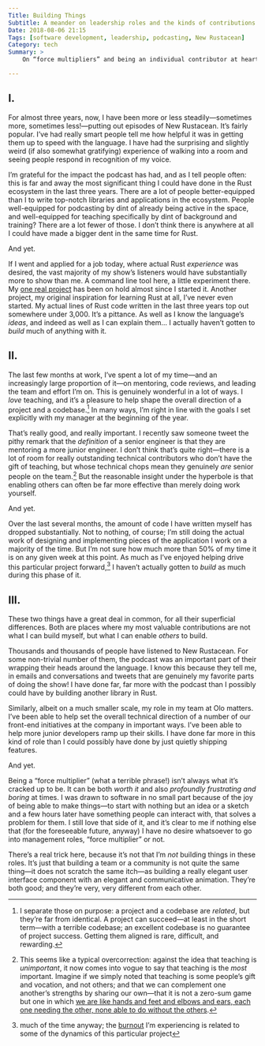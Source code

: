 ```yaml
---
Title: Building Things
Subtitle: A meander on leadership roles and the kinds of contributions we make.
Date: 2018-08-06 21:15
Tags: [software development, leadership, podcasting, New Rustacean]
Category: tech
Summary: >
    On “force multipliers” and being an individual contributor at heart—even if one who is good at teaching and who enjoys leading.

---
```


## I.

For almost three years, now, I have been more or less steadily—sometimes more, sometimes less!—putting out episodes of New Rustacean. It’s fairly popular. I’ve had really smart people tell me how helpful it was in getting them up to speed with the language. I have had the surprising and slightly weird (if also somewhat gratifying) experience of walking into a room and seeing people respond in recognition of my voice.

I’m grateful for the impact the podcast has had, and as I tell people often: this is far and away the most significant thing I could have done in the Rust ecosystem in the last three years. There are a lot of people better-equipped than I to write top-notch libraries and applications in the ecosystem. People well-equipped for podcasting by dint of already being active in the space, and well-equipped for teaching specifically by dint of background and training? There are a lot fewer of those. I don’t think there is anywhere at all I could have made a bigger dent in the same time for Rust.

And yet.

If I went and applied for a job today, where actual Rust *experience* was desired, the vast majority of my show’s listeners would have substantially more to show than me. A command line tool here, a little experiment there. My [one real project](https://github.com/chriskrycho/lightning-rs "lightning (lx)") has been on hold almost since I started it. Another project, my original inspiration for learning Rust at all, I’ve never even started. My actual lines of Rust code written in the last three years top out somewhere under 3,000. It’s a pittance. As well as I know the language’s *ideas*, and indeed as well as I can explain them... I actually haven’t gotten to *build* much of anything with it. 

## II.

The last few months at work, I’ve spent a lot of my time—and an increasingly large proportion of it—on mentoring, code reviews, and leading the team and effort I’m on. This is genuinely wonderful in a lot of ways. I *love* teaching, and it’s a pleasure to help shape the overall direction of a project and a codebase.[^1] In many ways, I’m right in line with the goals I set explicitly with my manager at the beginning of the year.

That’s really good, and really important. I recently saw someone tweet the pithy remark that the *definition* of a senior engineer is that they are mentoring a more junior engineer. I don’t think that’s quite right—there is a lot of room for really outstanding technical contributors who don’t have the gift of teaching, but whose technical chops mean they genuinely *are* senior people on the team.[^2] But the reasonable insight under the hyperbole is that enabling others can often be far more effective than merely doing work yourself.

And yet.

Over the last several months, the amount of code I have written myself has dropped substantially. Not to nothing, of course; I’m still doing the actual work of designing and implementing pieces of the application I work on a majority of the time. But I’m not sure how much more than 50% of my time it is on any given week at this point. As much as I’ve enjoyed helping drive this particular project forward,[^3] I haven’t actually gotten to *build* as much during this phase of it.

## III.

These two things have a great deal in common, for all their superficial differences. Both are places where my most valuable contributions are not what I can build myself, but what I can enable *others* to build.

Thousands and thousands of people have listened to New Rustacean. For some non-trivial number of them, the podcast was an important part of their wrapping their heads around the language. I know this because they tell me, in emails and conversations and tweets that are genuinely my favorite parts of doing the show! I have done far, far more with the podcast than I possibly could have by building another library in Rust.

Similarly, albeit on a much smaller scale, my role in my team at Olo matters. I’ve been able to help set the overall technical direction of a number of our front-end initiatives at the company in important ways. I’ve been able to help more junior developers ramp up their skills. I have done far more in this kind of role than I could possibly have done by just quietly shipping features.

And yet.

Being a “force multiplier” (what a terrible phrase!) isn’t always what it’s cracked up to be. It can be both *worth it* and also *profoundly frustrating and boring* at times. I was drawn to software in no small part because of the joy of being able to make things—to start with nothing but an idea or a sketch and a few hours later have something people can interact with, that solves a problem for them. I still love that side of it, and it’s clear to me if nothing else that (for the foreseeable future, anyway) I have no desire whatsoever to go into management roles, “force multiplier” or not.

There’s a real trick here, because it’s not that I’m *not* building things in these roles. It’s just that building a team or a community is not quite the same thing—it does not scratch the same itch—as building a really elegant user interface component with an elegant and communicative animation. They’re both good; and they’re very, very different from each other.

[^1]:	I separate those on purpose: a project and a codebase are *related*, but they’re far from identical. A project can succeed—at least in the short term—with a terrible codebase; an excellent codebase is no guarantee of project success. Getting them aligned is rare, difficult, and rewarding.

[^2]:	This seems like a typical overcorrection: against the idea that teaching is *unimportant*, it now comes into vogue to say that teaching is the *most* important. Imagine if we simply noted that teaching is some people’s gift and vocation, and not others; and that we can complement one another’s strengths by sharing our own—that it is not a zero-sum game but one in which [we are like hands and feet and elbows and ears, each one needing the other, none able to do without the others](https://www.esv.org/1+Corinthians+12+12/ "1 Corinthians 12:12 and following").

[^3]:	much of the time anyway; the [burnout](https://www.chriskrycho.com/2018/some-mild-burnout.html "Some Mild Burnout") I’m experiencing is related to some of the dynamics of this particular project
